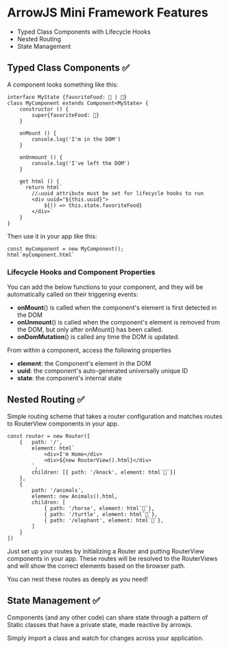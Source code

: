 # ArrowJS Mini Framework Features

- Typed Class Components with Lifecycle Hooks
- Nested Routing
- State Management

## Typed Class Components ✅

A component looks something like this:

    interface MyState {favoriteFood: 🍔 | 🍟}
    class MyComponent extends Component<MyState> {
        constructor () {
            super{favoriteFood: 🍔}
        }

        onMount () {
            console.log('I'm in the DOM')
        }

        onUnmount () {
            console.log('I've left the DOM')
        }

        get html () {
          return html`
            //⚠️uuid attribute must be set for lifecycle hooks to run
            <div uuid="${this.uuid}">
                ${() => this.state.favoriteFood}
            </div>`
        }
    }

Then use it in your app like this: 

    const myComponent = new MyComponent();
    html`myComponent.html`


### Lifecycle Hooks and Component Properties
You can add the below functions to your component, and they will be automatically called on their triggering events:

- **onMount**() is called when the component's element is first detected in the DOM
- **onUnmount**() is called when the component's element is removed from the DOM, but only after onMount() has been called.
- **onDomMutation**() is called any time the DOM is updated.

From within a component, access the following properties
- **element**: the Component's element in the DOM
- **uuid**: the component's auto-generated universally unique ID
- **state**: the component's internal state


## Nested Routing ✅

Simple routing scheme that takes a router configuration and matches routes to RouterView components in your app.

    const router = new Router([
        {   path: '/', 
            element: html`
                <div>I'm Home</div>
                <div>${new RouterView().html}</div>
            `,
            children: [{ path: '/knock', element: html`🚪`}]
        },
        {
            path: '/animals',
            element: new Animals().html,
            children: [
                { path: '/horse', element: html`🐎`},
                { path: '/turtle', element: html`🐢`},
                { path: '/elephant', element: html`🐘`},
            ]
        }
    ])

Just set up your routes by initializing a Router and putting RouterView components in your app. These routes will be resolved to the RouterViews and will show the correct elements based on the browser path.

You can nest these routes as deeply as you need!

## State Management ✅
Components (and any other code) can share state through a pattern of Static classes that have a private state, made reactive by arrowjs. 

Simply import a class and watch for changes across your application.